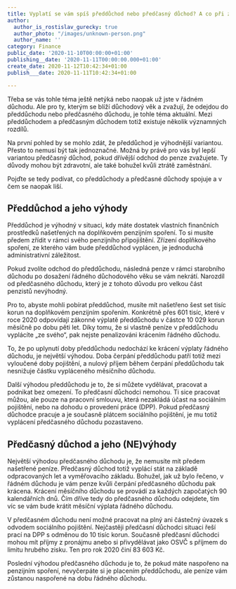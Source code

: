 ```yaml
---
title: Vyplatí se vám spíš předdůchod nebo předčasný důchod? A co při ztrátě zaměstnání?
author:
  author_is_rostislav_gurecky: true
  author_photo: "/images/unknown-person.png"
  author_name: ''
category: Finance
public_date: '2020-11-10T00:00:00+01:00'
publishing__date: '2020-11-11T00:00:00.000+01:00'
create_date: 2020-11-12T10:42:34+01:00
publish___date: 2020-11-11T10:42:34+01:00

---
```

Třeba se vás tohle téma ještě netýká nebo naopak už jste v řádném důchodu. Ale pro ty, kterým se blíží důchodový věk a zvažují, že odejdou do předdůchodu nebo předčasného důchodu, je tohle téma aktuální. Mezi předdůchodem a předčasným důchodem totiž existuje několik významných rozdílů.

Na první pohled by se mohlo zdát, že předdůchod je výhodnější variantou. Přesto to nemusí být tak jednoznačné. Možná by právě pro vás byl lepší variantou předčasný důchod, pokud dřívější odchod do penze zvažujete. Ty důvody mohou být zdravotní, ale také bohužel kvůli ztrátě zaměstnání.

Pojďte se tedy podívat, co předdůchody a předčasné důchody spojuje a v čem se naopak liší.

## Předdůchod a jeho výhody

Předdůchod je výhodný v situaci, kdy máte dostatek vlastních finančních prostředků našetřených na doplňkovém penzijním spoření. To si musíte předem zřídit v rámci svého penzijního připojištění. Zřízení doplňkového spoření, ze kterého vám bude předdůchod vyplácen, je jednoduchá administrativní záležitost.

Pokud zvolíte odchod do předdůchodu, následná penze v rámci starobního důchodu po dosažení řádného důchodového věku se vám nekrátí. Narozdíl od předčasného důchodu, který je z tohoto důvodu pro velkou část penzistů nevýhodný.

Pro to, abyste mohli pobírat předdůchod, musíte mít našetřeno šest set tisíc korun na doplňkovém penzijním spořením. Konkrétně přes 601 tisíc, které v roce 2020 odpovídají zákonné výplatě předdůchodu v částce 10 029 korun měsíčně po dobu pěti let. Díky tomu, že si vlastně peníze v předdůchodu vyplácíte „ze svého“, pak nejste penalizováni krácením řádného důchodu.

To, že po uplynutí doby předdůchodu nedochází ke krácení výplaty řádného důchodu, je největší výhodou. Doba čerpání předdůchodu patří totiž mezi vyloučené doby pojištění, a nulový příjem během čerpání předdůchodu tak nesnižuje částku vypláceného měsíčního důchodu.

Další výhodou předdůchodu je to, že si můžete vydělávat, pracovat a podnikat bez omezení. To předčasní důchodci nemohou. Ti sice pracovat můžou, ale pouze na pracovní smlouvu, která nezakládá účast na sociálním pojištění, nebo na dohodu o provedení práce (DPP). Pokud předčasný důchodce pracuje a je současně plátcem sociálního pojištění, je mu totiž vyplácení předčasného důchodu pozastaveno.

## Předčasný důchod a jeho (NE)výhody

Největší výhodou předčasného důchodu je, že nemusíte mít předem našetřené peníze. Předčasný důchod totiž vyplácí stát na základě odpracovaných let a vyměřovacího základu. Bohužel, jak už bylo řečeno, v řádném důchodu je vám penze kvůli čerpání předčasného důchodu pak krácena. Krácení měsíčního důchodu se provádí za každých započatých 90 kalendářních dnů. Čím dříve tedy do předčasného důchodu odejdete, tím víc se vám bude krátit měsíční výplata řádného důchodu.

V předčasném důchodu není možné pracovat na plný ani částečný úvazek s odvodem sociálního pojištění. Nejčastěji předčasní důchodci situaci řeší prací na DPP s odměnou do 10 tisíc korun. Současně předčasní důchodci mohou mít příjmy z pronájmu anebo si přivydělávat jako OSVČ s příjmem do limitu hrubého zisku. Ten pro rok 2020 činí 83 603 Kč.

Poslední výhodou předčasného důchodu je to, že pokud máte naspořeno na penzijním spoření, nevyčerpáte si je placením předdůchodu, ale peníze vám zůstanou naspořené na dobu řádného důchodu.